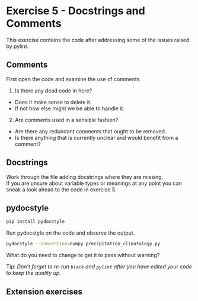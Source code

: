 # Exercise 5 - Docstrings and Comments

This exercise contains the code after addressing some of the issues raised by pylint.

## Comments

First open the code and examine the use of comments.

1. Is there any dead code in here?
  - Does it make sense to delete it.
  - If not how else might we be able to handle it.
2. Are comments used in a sensible fashion?
  - Are there any redundant comments that ought to be removed.
  - Is there anything that is currently unclear and would benefit from a comment?

## Docstrings

Work through the file adding docstrings where they are missing.\
If you are unsure about variable types or meanings at any point you can sneak a look
ahead to the code in exercise 5.


## pydocstyle

```bash
pip install pydocstyle
```

Run pydocstyle on the code and observe the output.

```bash
pydocstyle --convention=numpy precipitation_climatology.py
```

What do you need to change to get it to pass without warning?



Tip: _Don't forget to re-run `black` and `pylint` after you have edited your code to
keep the quality up._

## Extension exercises

